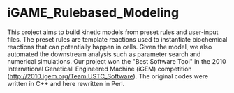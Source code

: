 # iGAME_Rulebased_Modeling

This project aims to build kinetic models from preset rules and user-input files. The preset rules are template reactions used to instantiate biochemical reactions
that can potentially happen in cells. Given the model, we also automated the downstream analysis such as parameter search and numerical simulations. Our project won the "Best Software Tool" in the 2010 International Geneticall Engineered Machine (iGEM) competition (http://2010.igem.org/Team:USTC_Software). The original codes were written in C++ and here rewritten in Perl.

